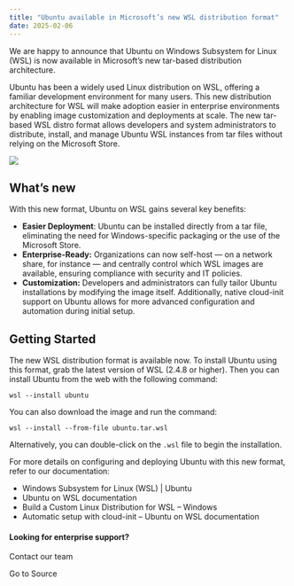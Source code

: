 ```yaml
---
title: "Ubuntu available in Microsoft’s new WSL distribution format"
date: 2025-02-06
---
```


We are happy to announce that Ubuntu on Windows Subsystem for Linux (WSL) is now available in Microsoft’s new tar-based distribution architecture. 

Ubuntu has been a widely used Linux distribution on WSL, offering a familiar development environment for many users. This new distribution architecture for WSL will make adoption easier in enterprise environments by enabling image customization and deployments at scale. The new tar-based WSL distro format allows developers and system administrators to distribute, install, and manage Ubuntu WSL instances from tar files without relying on the Microsoft Store.

![](https://res.cloudinary.com/canonical/image/fetch/f_auto,q_auto,fl_sanitize,c_fill,w_1919,h_1079/https://ubuntu.com/wp-content/uploads/2e4b/Ubuntu-on-WSL-New-image-format.png)

## **What’s new**

With this new format, Ubuntu on WSL gains several key benefits:

- **Easier Deployment**: Ubuntu can be installed directly from a tar file, eliminating the need for Windows-specific packaging or the use of the Microsoft Store.
- **Enterprise-Ready:** Organizations can now self-host — on a network share, for instance — and centrally control which WSL images are available, ensuring compliance with security and IT policies.
- **Customization:** Developers and administrators can fully tailor Ubuntu installations by modifying the image itself. Additionally, native cloud-init support on Ubuntu allows for more advanced configuration and automation during initial setup.

## **Getting Started**

The new WSL distribution format is available now. To install Ubuntu using this format, grab the latest version of WSL (2.4.8 or higher). Then you can install Ubuntu from the web with the following command:

`wsl --install ubuntu`

You can also download the image and run the command:

`wsl --install --from-file ubuntu.tar.wsl`

Alternatively, you can double-click on the `.wsl` file to begin the installation.

For more details on configuring and deploying Ubuntu with this new format, refer to our documentation:

- Windows Subsystem for Linux (WSL) | Ubuntu 
- Ubuntu on WSL documentation 
- Build a Custom Linux Distribution for WSL – Windows
- Automatic setup with cloud-init – Ubuntu on WSL documentation 

#### Looking for enterprise support?

Contact our team

Go to Source
